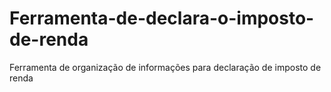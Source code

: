 # Ferramenta-de-declara-o-imposto-de-renda
Ferramenta de organização de informações para declaração de imposto de renda
